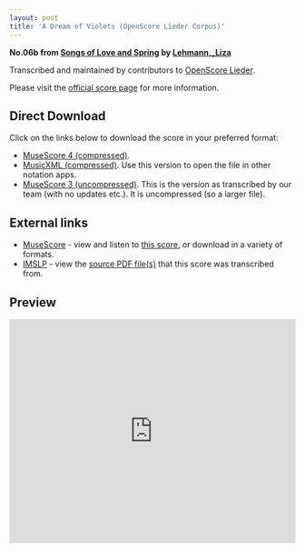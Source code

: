 ```yaml
---
layout: post
title: 'A Dream of Violets (OpenScore Lieder Corpus)'
---
```


__No.06b from [Songs of Love and Spring](https://fourscoreandmore.org/OpenScore/Lehmann%2C_Liza/Songs_of_Love_and_Spring/) by [Lehmann,_Liza](https://fourscoreandmore.org/OpenScore/Lehmann%2C_Liza)__

Transcribed and maintained by contributors to [OpenScore Lieder].

Please visit the [official score page] for more information.

[official score page]: https://musescore.com/openscore-lieder-corpus/scores/6761202
[OpenScore Lieder]: https://musescore.com/openscore-lieder-corpus

## Direct Download

Click on the links below to download the score in your preferred format:
- [MuseScore 4 (compressed)](https://fourscoreandmore.org/OpenScore/Lehmann%2C_Liza/Songs_of_Love_and_Spring/06b_A_Dream_of_Violets.mscz).
- [MusicXML (compressed)](https://fourscoreandmore.org/OpenScore/Lehmann%2C_Liza/Songs_of_Love_and_Spring/06b_A_Dream_of_Violets.mxl). Use this version to open the file in other notation apps.
- [MuseScore 3 (uncompressed)](https://raw.githubusercontent.com/OpenScore/Lieder/refs/heads/main/scores/Lehmann%2C_Liza/Songs_of_Love_and_Spring/06b_A_Dream_of_Violets/lc6761202.mscx). This is the version as transcribed by our team (with no updates etc.). It is uncompressed (so a larger file).

## External links

- [MuseScore] - view and listen to [this score][MuseScore], or download in a variety of formats.
- [IMSLP] - view the [source PDF file(s)][IMSLP] that this score was transcribed from.

[MuseScore]: https://musescore.com/score/6761202
[IMSLP]: https://imslp.org/wiki/Special:ReverseLookup/627769

## Preview

<iframe width="100%" height="394" src="https://musescore.com/openscore-lieder-corpus/scores/6761202/embed" frameborder="0" allowfullscreen allow="autoplay; fullscreen"></iframe>
